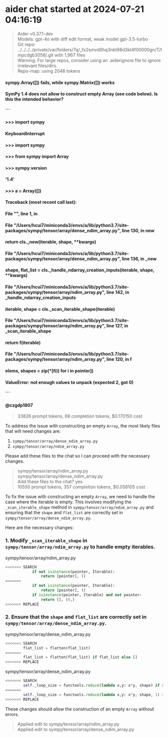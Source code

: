 
# aider chat started at 2024-07-21 04:16:19

> Aider v0.37.1-dev  
> Models: gpt-4o with diff edit format, weak model gpt-3.5-turbo  
> Git repo: ../../../../private/var/folders/7q/_fx2smvd0hq3nkt98d3kt4f00000gn/T/tmpcdgb3056/.git with 1,967 files  
> Warning: For large repos, consider using an .aiderignore file to ignore irrelevant files/dirs.  
> Repo-map: using 2048 tokens  

#### sympy.Array([]) fails, while sympy.Matrix([]) works  
#### SymPy 1.4 does not allow to construct empty Array (see code below). Is this the intended behavior?  
####   
#### ```  
#### >>> import sympy  
#### KeyboardInterrupt  
#### >>> import sympy  
#### >>> from sympy import Array  
#### >>> sympy.__version__  
#### '1.4'  
#### >>> a = Array([])  
#### Traceback (most recent call last):  
####   File "<stdin>", line 1, in <module>  
####   File "/Users/hcui7/miniconda3/envs/a/lib/python3.7/site-packages/sympy/tensor/array/dense_ndim_array.py", line 130, in __new__  
####     return cls._new(iterable, shape, **kwargs)  
####   File "/Users/hcui7/miniconda3/envs/a/lib/python3.7/site-packages/sympy/tensor/array/dense_ndim_array.py", line 136, in _new  
####     shape, flat_list = cls._handle_ndarray_creation_inputs(iterable, shape, **kwargs)  
####   File "/Users/hcui7/miniconda3/envs/a/lib/python3.7/site-packages/sympy/tensor/array/ndim_array.py", line 142, in _handle_ndarray_creation_inputs  
####     iterable, shape = cls._scan_iterable_shape(iterable)  
####   File "/Users/hcui7/miniconda3/envs/a/lib/python3.7/site-packages/sympy/tensor/array/ndim_array.py", line 127, in _scan_iterable_shape  
####     return f(iterable)  
####   File "/Users/hcui7/miniconda3/envs/a/lib/python3.7/site-packages/sympy/tensor/array/ndim_array.py", line 120, in f  
####     elems, shapes = zip(*[f(i) for i in pointer])  
#### ValueError: not enough values to unpack (expected 2, got 0)  
#### ```  
####   
#### @czgdp1807  
> 33826 prompt tokens, 68 completion tokens, $0.170150 cost  

To address the issue with constructing an empty `Array`, the most likely files that will need changes are:

1. `sympy/tensor/array/dense_ndim_array.py`
2. `sympy/tensor/array/ndim_array.py`

Please add these files to the chat so I can proceed with the necessary changes.

> sympy/tensor/array/ndim_array.py  
> sympy/tensor/array/dense_ndim_array.py  
> Add these files to the chat? yes  
> 10550 prompt tokens, 357 completion tokens, $0.058105 cost  

To fix the issue with constructing an empty `Array`, we need to handle the case where the iterable is empty. This involves modifying the `_scan_iterable_shape` method in `sympy/tensor/array/ndim_array.py` and ensuring that the `shape` and `flat_list` are correctly set in `sympy/tensor/array/dense_ndim_array.py`.

Here are the necessary changes:

### 1. Modify `_scan_iterable_shape` in `sympy/tensor/array/ndim_array.py` to handle empty iterables.

sympy/tensor/array/ndim_array.py
```python
<<<<<<< SEARCH
            if not isinstance(pointer, Iterable):
                return [pointer], ()
=======
            if not isinstance(pointer, Iterable):
                return [pointer], ()
            if isinstance(pointer, Iterable) and not pointer:
                return [], (0,)
>>>>>>> REPLACE
```

### 2. Ensure that the `shape` and `flat_list` are correctly set in `sympy/tensor/array/dense_ndim_array.py`.

sympy/tensor/array/dense_ndim_array.py
```python
<<<<<<< SEARCH
        flat_list = flatten(flat_list)
=======
        flat_list = flatten(flat_list) if flat_list else []
>>>>>>> REPLACE
```

sympy/tensor/array/dense_ndim_array.py
```python
<<<<<<< SEARCH
        self._loop_size = functools.reduce(lambda x,y: x*y, shape) if shape else len(flat_list)
=======
        self._loop_size = functools.reduce(lambda x,y: x*y, shape, 1) if shape else len(flat_list)
>>>>>>> REPLACE
```

These changes should allow the construction of an empty `Array` without errors.

> Applied edit to sympy/tensor/array/ndim_array.py  
> Applied edit to sympy/tensor/array/dense_ndim_array.py  
